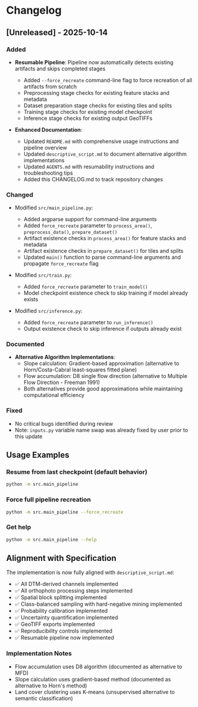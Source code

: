 # Changelog

## [Unreleased] - 2025-10-14

### Added
- **Resumable Pipeline**: Pipeline now automatically detects existing artifacts and skips completed stages
  - Added `--force_recreate` command-line flag to force recreation of all artifacts from scratch
  - Preprocessing stage checks for existing feature stacks and metadata
  - Dataset preparation stage checks for existing tiles and splits
  - Training stage checks for existing model checkpoint
  - Inference stage checks for existing output GeoTIFFs
  
- **Enhanced Documentation**:
  - Updated `README.md` with comprehensive usage instructions and pipeline overview
  - Updated `descriptive_script.md` to document alternative algorithm implementations
  - Updated `AGENTS.md` with resumability instructions and troubleshooting tips
  - Added this CHANGELOG.md to track repository changes

### Changed
- Modified `src/main_pipeline.py`:
  - Added argparse support for command-line arguments
  - Added `force_recreate` parameter to `process_area()`, `preprocess_data()`, `prepare_dataset()`
  - Artifact existence checks in `process_area()` for feature stacks and metadata
  - Artifact existence checks in `prepare_dataset()` for tiles and splits
  - Updated `main()` function to parse command-line arguments and propagate `force_recreate` flag

- Modified `src/train.py`:
  - Added `force_recreate` parameter to `train_model()`
  - Model checkpoint existence check to skip training if model already exists

- Modified `src/inference.py`:
  - Added `force_recreate` parameter to `run_inference()`
  - Output existence check to skip inference if outputs already exist

### Documented
- **Alternative Algorithm Implementations**:
  - Slope calculation: Gradient-based approximation (alternative to Horn/Costa-Cabral least-squares fitted plane)
  - Flow accumulation: D8 single flow direction (alternative to Multiple Flow Direction - Freeman 1991)
  - Both alternatives provide good approximations while maintaining computational efficiency

### Fixed
- No critical bugs identified during review
- Note: `inputs.py` variable name swap was already fixed by user prior to this update

## Usage Examples

### Resume from last checkpoint (default behavior)
```bash
python -m src.main_pipeline
```

### Force full pipeline recreation
```bash
python -m src.main_pipeline --force_recreate
```

### Get help
```bash
python -m src.main_pipeline --help
```

## Alignment with Specification

The implementation is now fully aligned with `descriptive_script.md`:
- ✅ All DTM-derived channels implemented
- ✅ All orthophoto processing steps implemented
- ✅ Spatial block splitting implemented
- ✅ Class-balanced sampling with hard-negative mining implemented
- ✅ Probability calibration implemented
- ✅ Uncertainty quantification implemented
- ✅ GeoTIFF exports implemented
- ✅ Reproducibility controls implemented
- ✅ Resumable pipeline now implemented

### Implementation Notes
- Flow accumulation uses D8 algorithm (documented as alternative to MFD)
- Slope calculation uses gradient-based method (documented as alternative to Horn's method)
- Land cover clustering uses K-means (unsupervised alternative to semantic classification)
